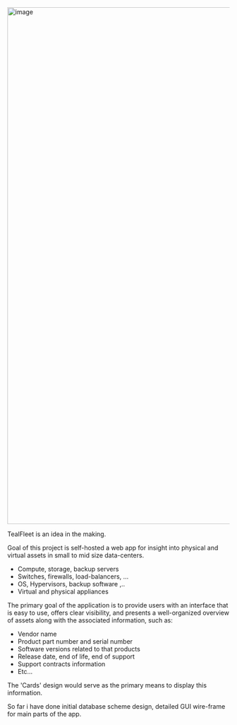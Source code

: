 <img width="1169" alt="image" src="https://github.com/iakobj/TealFleetCode/assets/16597630/e5c38a99-d347-4831-b4c0-b6f8b5b8ee6f">


TealFleet is an idea in the making. 

Goal of this project is self-hosted a web app for insight into  physical and virtual assets in small to mid size data-centers.

- Compute, storage, backup servers
- Switches, firewalls, load-balancers, …
- OS, Hypervisors, backup software ,..
- Virtual and physical appliances

The primary goal of the application is to provide users with an interface that is easy to use, offers clear visibility, and presents a well-organized overview of assets along with the associated information, such as:

- Vendor name
- Product part number and serial number
- Software versions related to that products
- Release date, end of life, end of support
- Support contracts information
- Etc…

The 'Cards' design would serve as the primary means to display this information.

So far i have done initial database scheme design, detailed GUI wire-frame for main parts of the app.
